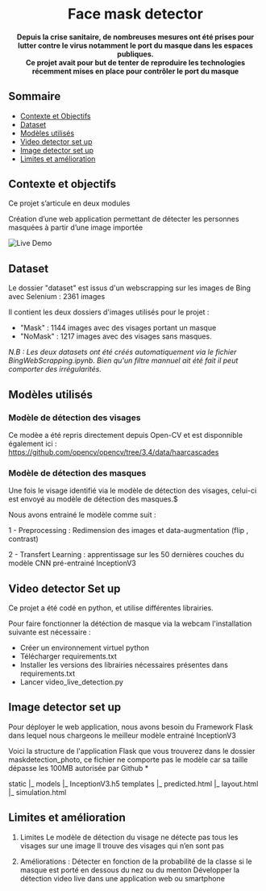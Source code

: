 <h1 align="center">Face mask detector</h1> 

<div align= "center">
  <h4>Depuis la crise sanitaire, de nombreuses mesures ont été prises pour lutter contre le virus notamment le port du masque dans les espaces publiques. <br> 
    Ce projet avait pour but de tenter de reproduire les technologies récemment mises en place pour contrôler le port du masque
</h4>
</div>

## Sommaire
  - [Contexte et Objectifs](#Contexte-et-objectifs)
  - [Dataset](#Dataset)
  - [Modèles utilisés](#Modèles-utilisés)
  - [Video detector set up](#VideoSetUp)
  - [Image detector set up](#ImageSetUp)
  - [Limites et amélioration](#Limites-et-amélioration)
 


## Contexte et objectifs
Ce projet s’articule en deux modules

Création d’une web application permettant de détecter les personnes masquées à partir d’une image importée

![Live Demo](https://github.com/CharlieDpt/Mask-Detector/blob/main/Mask%20Detection%20App.gif)



## Dataset
 Le dossier "dataset" est issus d'un webscrapping sur les images de Bing avec Selenium : 2361 images
 
 Il contient les deux dossiers d'images utilisés pour le projet :
 - "Mask" : 1144 images avec des visages portant un masque
 - "NoMask" : 1217 images avec des visages sans masques.

*N.B : Les deux datasets ont été créés automatiquement via le fichier BingWebScrapping.ipynb. Bien qu'un filtre mannuel ait été fait il peut comporter des irrégularités.*

## Modèles utilisés

### Modèle de détection des visages

Ce modèe a été repris directement depuis Open-CV et est disponnible également ici : https://github.com/opencv/opencv/tree/3.4/data/haarcascades

### Modèle de détection des masques

Une fois le visage identifié via le modèle de détection des visages, celui-ci est envoyé au modèle de détection des masques.$

Nous avons entrainé le modèle comme suit : 

1 - Preprocessing : 
Redimension des images et data-augmentation (flip , contrast) 


2 - Transfert Learning : apprentissage sur les 50 dernières couches du modèle CNN pré-entrainé InceptionV3

## Video detector Set up

Ce projet a été codé en python, et utilise différentes librairies. 

Pour faire fonctionner la détéction de masque via la webcam l'installation suivante est nécessaire :

- Créer un environnement virtuel python
- Télécharger requirements.txt
- Installer les versions des librairies nécessaires présentes dans requirements.txt
- Lancer video_live_detection.py

## Image detector set up

Pour déployer le web application, nous avons besoin du Framework Flask dans lequel nous chargeons le meilleur modèle entrainé InceptionV3

Voici la structure de l'application Flask que vous trouverez dans le dossier maskdetection_photo, ce fichier ne comporte pas le modèle car sa taille dépasse les 100MB autorisée par Github *

static
  |_ models
        |_ InceptionV3.h5
 templates
  |_ predicted.html
  |_ layout.html
  |_ simulation.html

## Limites et amélioration

1. Limites
Le modèle de détection du visage ne détecte pas tous les visages sur une image 
Il trouve des visages qui n’en sont pas

2. Améliorations :
Détecter en fonction de la probabilité de la classe si le masque est porté en dessous du nez ou du menton
Développer la détection video live dans une application web ou smartphone

